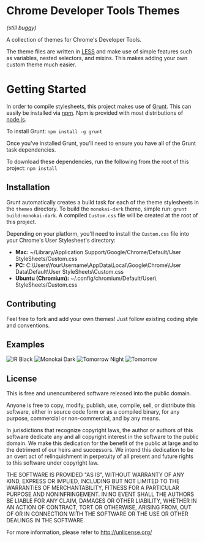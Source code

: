 # Chrome Developer Tools Themes

*(still buggy)*

A collection of themes for Chrome's Developer Tools.

The theme files are written in [LESS](http://lesscss.org/) and make use of
simple features such as variables, nested selectors, and mixins. This makes
adding your own custom theme much easier.

# Getting Started

In order to compile stylesheets, this project makes use of
[Grunt](http://gruntjs.com/). This can easily be installed via
[npm](https://npmjs.org/). Npm is provided with most distributions of
[node.js](http://nodejs.org/).

To install Grunt: `npm install -g grunt`

Once you've installed Grunt, you'll need to ensure you have all of the Grunt
task dependencies.

To download these dependencies, run the following from the root of this project:
`npm install`

## Installation

Grunt automatically creates a build task for each of the theme stylesheets in
the `themes` directory. To build the `monokai-dark` theme, simple run:
`grunt build:monokai-dark`. A compiled `Custom.css` file will be created at the
root of this project.

Depending on your platform, you'll need to install the `Custom.css` file into
your Chrome's User Stylesheet's directory:

* **Mac:** ~/Library/Application Support/Google/Chrome/Default/User StyleSheets/Custom.css
* **PC:** C:\Users\YourUsername\AppData\Local\Google\Chrome\User Data\Default\User StyleSheets\Custom.css
* **Ubuntu (Chromium):** ~/.config/chromium/Default/User\ StyleSheets/Custom.css

## Contributing

Feel free to fork and add your own themes! Just follow existing coding style and
conventions.

## Examples 

![IR Black](https://raw.github.com/bentruyman/devtools-themes/master/examples/ir-black.png)
![Monokai Dark](https://raw.github.com/bentruyman/devtools-themes/master/examples/monokai-dark.png)
![Tomorrow Night](https://raw.github.com/bentruyman/devtools-themes/master/examples/tomorrow-night.png)
![Tomorrow](https://raw.github.com/bentruyman/devtools-themes/master/examples/tomorrow.png)

## License

This is free and unencumbered software released into the public domain.

Anyone is free to copy, modify, publish, use, compile, sell, or
distribute this software, either in source code form or as a compiled
binary, for any purpose, commercial or non-commercial, and by any
means.

In jurisdictions that recognize copyright laws, the author or authors
of this software dedicate any and all copyright interest in the
software to the public domain. We make this dedication for the benefit
of the public at large and to the detriment of our heirs and
successors. We intend this dedication to be an overt act of
relinquishment in perpetuity of all present and future rights to this
software under copyright law.

THE SOFTWARE IS PROVIDED "AS IS", WITHOUT WARRANTY OF ANY KIND,
EXPRESS OR IMPLIED, INCLUDING BUT NOT LIMITED TO THE WARRANTIES OF
MERCHANTABILITY, FITNESS FOR A PARTICULAR PURPOSE AND NONINFRINGEMENT.
IN NO EVENT SHALL THE AUTHORS BE LIABLE FOR ANY CLAIM, DAMAGES OR
OTHER LIABILITY, WHETHER IN AN ACTION OF CONTRACT, TORT OR OTHERWISE,
ARISING FROM, OUT OF OR IN CONNECTION WITH THE SOFTWARE OR THE USE OR
OTHER DEALINGS IN THE SOFTWARE.

For more information, please refer to <http://unlicense.org/>

